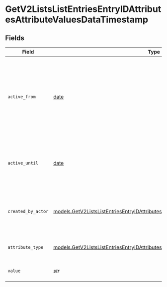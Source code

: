 # GetV2ListsListEntriesEntryIDAttributesAttributeValuesDataTimestamp


## Fields

| Field                                                                                                                                                                          | Type                                                                                                                                                                           | Required                                                                                                                                                                       | Description                                                                                                                                                                    | Example                                                                                                                                                                        |
| ------------------------------------------------------------------------------------------------------------------------------------------------------------------------------ | ------------------------------------------------------------------------------------------------------------------------------------------------------------------------------ | ------------------------------------------------------------------------------------------------------------------------------------------------------------------------------ | ------------------------------------------------------------------------------------------------------------------------------------------------------------------------------ | ------------------------------------------------------------------------------------------------------------------------------------------------------------------------------ |
| `active_from`                                                                                                                                                                  | [date](https://docs.python.org/3/library/datetime.html#date-objects)                                                                                                           | :heavy_check_mark:                                                                                                                                                             | The point in time at which this value was made "active". `active_from` can be considered roughly analogous to `created_at`.                                                    | 2023-01-01T15:00:00.000000000Z                                                                                                                                                 |
| `active_until`                                                                                                                                                                 | [date](https://docs.python.org/3/library/datetime.html#date-objects)                                                                                                           | :heavy_check_mark:                                                                                                                                                             | The point in time at which this value was deactivated. If `null`, the value is active.                                                                                         | 2023-01-01T15:00:00.000000000Z                                                                                                                                                 |
| `created_by_actor`                                                                                                                                                             | [models.GetV2ListsListEntriesEntryIDAttributesAttributeValuesCreatedByActor17](../models/getv2listslistentriesentryidattributesattributevaluescreatedbyactor17.md)             | :heavy_check_mark:                                                                                                                                                             | The actor that created this value.                                                                                                                                             | {<br/>"type": "workspace-member",<br/>"id": "50cf242c-7fa3-4cad-87d0-75b1af71c57b"<br/>}                                                                                       |
| `attribute_type`                                                                                                                                                               | [models.GetV2ListsListEntriesEntryIDAttributesAttributeValuesAttributeTypeTimestamp](../models/getv2listslistentriesentryidattributesattributevaluesattributetypetimestamp.md) | :heavy_check_mark:                                                                                                                                                             | The attribute type of the value.                                                                                                                                               | timestamp                                                                                                                                                                      |
| `value`                                                                                                                                                                        | *str*                                                                                                                                                                          | :heavy_check_mark:                                                                                                                                                             | A timestamp string value                                                                                                                                                       | timestamp_string_value                                                                                                                                                         |